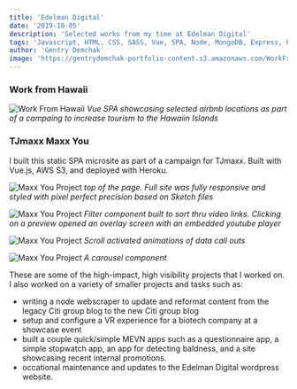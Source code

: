 ```yaml
---
title: 'Edelman Digital'
date: '2019-10-05'
description: 'Selected works from my time at Edelman Digital'
tags: 'Javascript, HTML, CSS, SASS, Vue, SPA, Node, MongoDB, Express, PHP, Wordpress, Web Development'
author: 'Gentry Demchak'
image: 'https://gentrydemchak-portfolio-content.s3.amazonaws.com/WorkFromHawaii.jpg'
---
```


### Work from Hawaii

![Work From Hawaii](https://gentrydemchak-portfolio-content.s3.amazonaws.com/WorkFromHawaii.jpg)
*Vue SPA showcasing selected airbnb locations as part of a campaing to increase tourism to the Hawaiin Islands*

### TJmaxx Maxx You
I built this static SPA microsite as part of a campaign for TJmaxx. Built with Vue.js, AWS S3, and deployed with Heroku.

![Maxx You Project](https://gentrydemchak-portfolio-content.s3.amazonaws.com/maxx-you-1.JPG)
*top of the page. Full site was fully responsive and styled with pixel perfect precision based on Sketch files*

![Maxx You Project](https://gentrydemchak-portfolio-content.s3.amazonaws.com/maxx-you-2.JPG)
*Filter component built to sort thru video links. Clicking on a preview opened an overlay screen with an embedded youtube player*

![Maxx You Project](https://gentrydemchak-portfolio-content.s3.amazonaws.com/maxx-you-3.JPG)
*Scroll activated animations of data call outs*

![Maxx You Project](https://gentrydemchak-portfolio-content.s3.amazonaws.com/maxx-you-4.JPG)
*A carousel component*

These are some of the high-impact, high visibility projects that I worked on. I also worked on a variety of smaller projects and tasks such as:

- writing a node webscraper to update and reformat content from the legacy Citi group blog to the new Citi group blog
- setup and configure a VR experience for a biotech company at a showcase event
- built a couple quick/simple MEVN apps such as a questionnaire app, a simple stopwatch app, an app for detecting baldness, and a site showcasing recent internal promotions.
- occational maintenance and updates to the Edelman Digital wordpress website.










